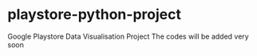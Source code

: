 # playstore-python-project
Google Playstore Data Visualisation Project
The codes will be added very soon
